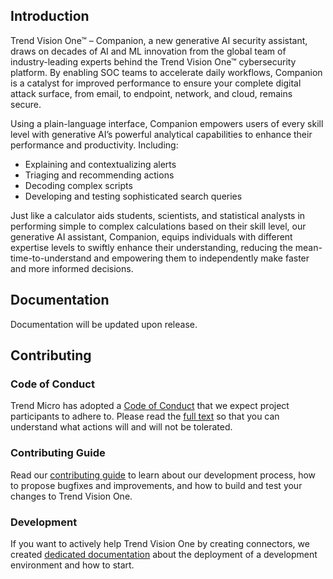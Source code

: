 ## Introduction

Trend Vision One™ – Companion, a new generative AI security assistant, draws on decades of AI and ML innovation from the global team of industry-leading experts behind the Trend Vision One™ cybersecurity platform. By enabling SOC teams to accelerate daily workflows, Companion is a catalyst for improved performance to ensure your complete digital attack surface, from email, to endpoint, network, and cloud, remains secure.

Using a plain-language interface, Companion empowers users of every skill level with generative AI’s powerful analytical capabilities to enhance their performance and productivity. Including:

* Explaining and contextualizing alerts
* Triaging and recommending actions
* Decoding complex scripts
* Developing and testing sophisticated search queries

Just like a calculator aids students, scientists, and statistical analysts in performing simple to complex calculations based on their skill level, our generative AI assistant, Companion, equips individuals with different expertise levels to swiftly enhance their understanding, reducing the mean-time-to-understand and empowering them to independently make faster and more informed decisions.

## Documentation

Documentation will be updated upon release.

## Contributing

### Code of Conduct

Trend Micro has adopted a [Code of Conduct](CODE_OF_CONDUCT.md) that we expect project participants to adhere to. Please read the [full text](CODE_OF_CONDUCT.md) so that you can understand what actions will and will not be tolerated.

### Contributing Guide

Read our [contributing guide](CONTRIBUTING.md) to learn about our development process, how to propose bugfixes and improvements, and how to build and test your changes to Trend Vision One.

### Development

If you want to actively help Trend Vision One by creating connectors, we created [dedicated documentation](https://docs.trendmicro.com/en-us/enterprise/trend-micro-xdr-help/Home) about the deployment of a development environment and how to start.
